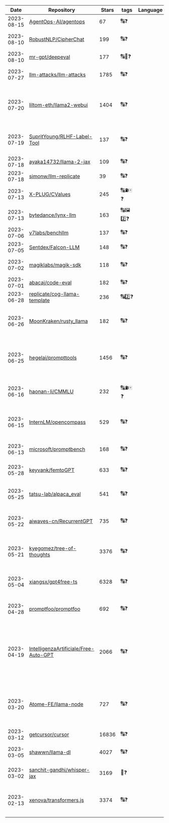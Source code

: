 | Date | Repository | Stars | tags | Language |  Description  |
|------------|---------|-------|-------------|-------------|-------------|
| 2023-08-15 | [AgentOps-AI/agentops](https://github.com/AgentOps-AI/agentops) | 67 | 🔠❓ |   | Python SDK for agent evals and observability |
| 2023-08-10 | [RobustNLP/CipherChat](https://github.com/RobustNLP/CipherChat) | 199 | 🔠❓ |   | A framework to evaluate the generalization capability of safety alignment for LLMs |
| 2023-08-10 | [mr-gpt/deepeval](https://github.com/mr-gpt/deepeval) | 177 | 🔠💯❓ |   | Unit Testing For LLMs |
| 2023-07-27 | [llm-attacks/llm-attacks](https://github.com/llm-attacks/llm-attacks) | 1785 | 🔠❓ |   | Universal and Transferable Attacks on Aligned Language Models |
| 2023-07-20 | [liltom-eth/llama2-webui](https://github.com/liltom-eth/llama2-webui) | 1404 | 🔠❓ |   | Run any Llama 2 locally with gradio UI on GPU or CPU from anywhere (Linux/Windows/Mac). Use `llama2-wrapper` as your local llama2 backend for Generative Agents/Apps.   |
| 2023-07-19 | [SupritYoung/RLHF-Label-Tool](https://github.com/SupritYoung/RLHF-Label-Tool) | 137 | 🔠❓ |   | 用于大模型 RLHF 进行人工数据标注排序的工具。A tool for manual response data annotation sorting in RLHF stage. |
| 2023-07-18 | [ayaka14732/llama-2-jax](https://github.com/ayaka14732/llama-2-jax) | 109 | 🔠❓ |   | JAX implementation of the Llama 2 model |
| 2023-07-18 | [simonw/llm-replicate](https://github.com/simonw/llm-replicate) | 39 | 🔠❓ |   | LLM plugin for models hosted on Replicate |
| 2023-07-13 | [X-PLUG/CValues](https://github.com/X-PLUG/CValues) | 245 | 🔠⛽🀄❓ |   | 面向中文大模型价值观的评估与对齐研究 |
| 2023-07-13 | [bytedance/lynx-llm](https://github.com/bytedance/lynx-llm) | 163 | 🔠🖼️2️⃣❓ |   | paper: https://arxiv.org/abs/2307.02469 page: https://lynx-llm.github.io/ |
| 2023-07-06 | [v7labs/benchllm](https://github.com/v7labs/benchllm) | 137 | 🔠❓ |   | Continuous Integration for LLM powered applications |
| 2023-07-05 | [Sentdex/Falcon-LLM](https://github.com/Sentdex/Falcon-LLM) | 148 | 🔠❓ |   | Helper scripts and examples for exploring the Falcon LLM models |
| 2023-07-02 | [magiklabs/magik-sdk](https://github.com/magiklabs/magik-sdk) | 118 | 🔠❓ |   | LLM Testing SDK that helps you write and run tests to monitor your LLM app in production |
| 2023-07-01 | [abacaj/code-eval](https://github.com/abacaj/code-eval) | 182 | 🔠❓ |   | Run evaluation on LLMs using human-eval benchmark |
| 2023-06-28 | [replicate/cog-llama-template](https://github.com/replicate/cog-llama-template) | 236 | 🔠2️⃣❓ |   | LLaMA Cog template |
| 2023-06-26 | [MoonKraken/rusty_llama](https://github.com/MoonKraken/rusty_llama) | 182 | 🔠❓ |   | A simple ChatGPT clone in Rust on both the frontend and backend. Uses open source language models and TailwindCSS. |
| 2023-06-25 | [hegelai/prompttools](https://github.com/hegelai/prompttools) | 1456 | 🔠❓ |   | Open-source tools for prompt testing and experimentation, with support for both LLMs (e.g. OpenAI, LLaMA) and vector databases (e.g. Chroma, Weaviate, LanceDB). |
| 2023-06-16 | [haonan-li/CMMLU](https://github.com/haonan-li/CMMLU) | 232 | 🔠⛽🀄❓ |   | CMMLU是一个综合性的🀄评估基准，专门用于评估语言模型在🀄语境下的知识和💡能力。 |
| 2023-06-15 | [InternLM/opencompass](https://github.com/InternLM/opencompass) | 529 | 🔠❓ |   | OpenCompass is an LLM evaluation platform, supporting a wide range of models (LLaMA, LLaMa2, ChatGLM2, ChatGPT, Claude, etc) over 50+ datasets. |
| 2023-06-13 | [microsoft/promptbench](https://github.com/microsoft/promptbench) | 168 | 🔠❓ |   | A robustness evaluation framework for large language models on adversarial prompts |
| 2023-05-28 | [keyvank/femtoGPT](https://github.com/keyvank/femtoGPT) | 633 | 🔠❓ |   | Pure Rust implementation of a minimal Generative Pretrained Transformer |
| 2023-05-25 | [tatsu-lab/alpaca_eval](https://github.com/tatsu-lab/alpaca_eval) | 541 | 🔠❓ |   | An automatic evaluator for instruction-following language models. Human-validated, high-quality, cheap, and fast. |
| 2023-05-22 | [aiwaves-cn/RecurrentGPT](https://github.com/aiwaves-cn/RecurrentGPT) | 735 | 🔠❓ |   | Official Code for Paper: RecurrentGPT: Interactive Generation of (Arbitrarily) Long Text |
| 2023-05-21 | [kyegomez/tree-of-thoughts](https://github.com/kyegomez/tree-of-thoughts) | 3376 | 🔠❓ |   | Plug in and Play Implementation of Tree of Thoughts: Deliberate Problem Solving with Large Language Models that Elevates Model Reasoning by atleast 70%  |
| 2023-05-04 | [xiangsx/gpt4free-ts](https://github.com/xiangsx/gpt4free-ts) | 6328 | 🔠❓ |   | Providing a free OpenAI GPT-4 API !   This is a replication project for the typescript version of xtekky/gpt4free |
| 2023-04-28 | [promptfoo/promptfoo](https://github.com/promptfoo/promptfoo) | 692 | 🔠❓ |   | Test your prompts. Evaluate and compare LLM outputs, catch regressions, and improve prompt quality. |
| 2023-04-19 | [IntelligenzaArtificiale/Free-Auto-GPT](https://github.com/IntelligenzaArtificiale/Free-Auto-GPT) | 2066 | 🔠❓ |   | Free Auto GPT with NO paids API is a repository that offers a simple version of Auto GPT, an autonomous AI agent capable of performing tasks independently. Unlike other versions, our implementation does not rely on any paid OpenAI API, making it accessible to anyone.  |
| 2023-03-20 | [Atome-FE/llama-node](https://github.com/Atome-FE/llama-node) | 727 | 🔠❓ |   | Believe in AI democratization. llama for nodejs backed by llama-rs, llama.cpp and rwkv.cpp, work locally on your laptop CPU. support llama/alpaca/gpt4all/vicuna/rwkv model. |
| 2023-03-12 | [getcursor/cursor](https://github.com/getcursor/cursor) | 16836 | 🔠❓ |   | An editor made for programming with AI 🤖 |
| 2023-03-05 | [shawwn/llama-dl](https://github.com/shawwn/llama-dl) | 4027 | 🔠❓ |   | High-speed download of LLaMA, Facebook's 65B parameter GPT model |
| 2023-03-02 | [sanchit-gandhi/whisper-jax](https://github.com/sanchit-gandhi/whisper-jax) | 3169 | 🎵❓ |   | JAX implementation of OpenAI's Whisper model for up to 70x speed-up on TPU. |
| 2023-02-13 | [xenova/transformers.js](https://github.com/xenova/transformers.js) | 3374 | 🔠❓ |   | State-of-the-art Machine Learning for the web. Run 🤗 Transformers directly in your browser, with no need for a server! |
